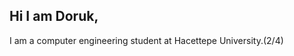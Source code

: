 ## Hi I am Doruk,
I am a computer engineering student at Hacettepe University.(2/4)
<!--
<p align="center">
  <a href="https://skillicons.dev">
    <img src="https://skillicons.dev/icons?i=js,html,css,java,py,pr" />
  </a>
</p>
-->

